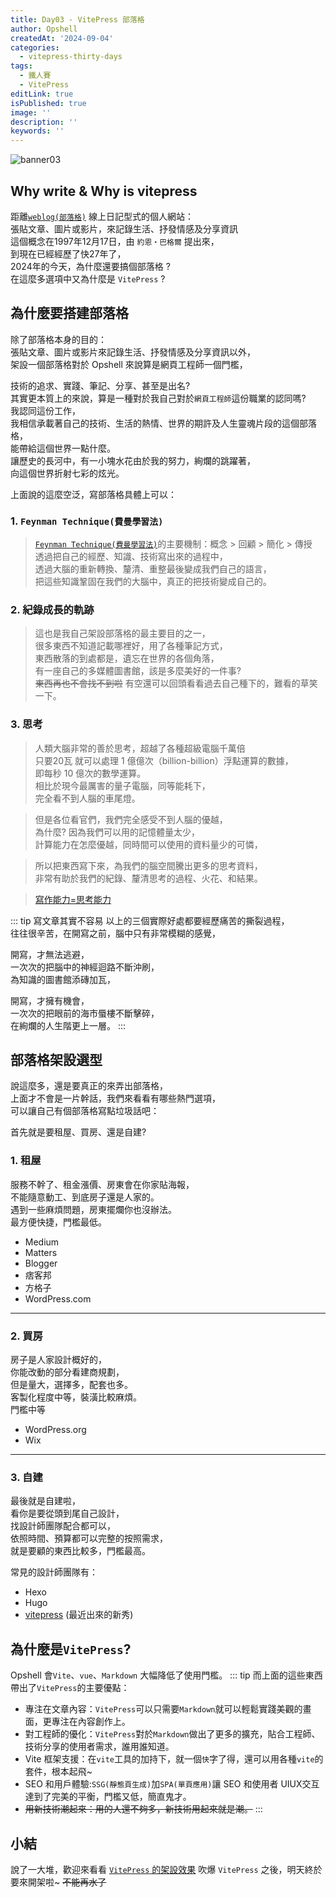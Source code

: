 ```yaml
---
title: Day03 - VitePress 部落格
author: Opshell
createdAt: '2024-09-04'
categories:
  - vitepress-thirty-days
tags:
  - 鐵人賽
  - VitePress
editLink: true
isPublished: true
image: ''
description: ''
keywords: ''
---
```

![banner03](https://ithelp.ithome.com.tw/upload/images/20240904/20109918mYCs6LYrzp.png)

## Why write & Why is vitepress
距離[`weblog(部落格)`](https://zh.wikipedia.org/zh-tw/%E7%B6%B2%E8%AA%8C) 線上日記型式的個人網站：<br />
張貼文章、圖片或影片，來記錄生活、抒發情感及分享資訊<br />
這個概念在1997年12月17日，由 `約恩‧巴格爾` 提出來，<br />
到現在已經經歷了快27年了，<br />
2024年的今天，為什麼還要搞個部落格 ?<br />
在這麼多選項中又為什麼是 `VitePress` ?

## 為什麼要搭建部落格
除了部落格本身的目的：<br />
張貼文章、圖片或影片來記錄生活、抒發情感及分享資訊以外，<br />
架設一個部落格對於 Opshell 來說算是網頁工程師一個門檻，

技術的追求、實踐、筆記、分享、甚至是出名?<br />
其實更本質上的來說，算是一種對於我自己對於`網頁工程師`這份職業的認同嗎?<br />
我認同這份工作，<br />
我相信承載著自己的技術、生活的熱情、世界的期許及人生靈魂片段的這個部落格，<br />
能帶給這個世界一點什麼。<br />
讓歷史的長河中，有一小塊水花由於我的努力，絢爛的跳躍著，<br />
向這個世界折射七彩的炫光。

上面說的這麼空泛，寫部落格具體上可以：
### 1. `Feynman Technique(費曼學習法)`
> [`Feynman Technique(費曼學習法)`](https://wiki.mbalib.com/zh-tw/%E8%B4%B9%E6%9B%BC%E5%AD%A6%E4%B9%A0%E6%B3%95)的主要機制：概念 > 回顧 > 簡化 > 傳授<br />
> 透過把自己的經歷、知識、技術寫出來的過程中，<br />
> 透過大腦的重新轉換、釐清、重整最後變成我們自己的語言，<br />
> 把這些知識鞏固在我們的大腦中，真正的把技術變成自己的。

### 2. 紀錄成長的軌跡
> 這也是我自己架設部落格的最主要目的之一，<br />
> 很多東西不知道記載哪裡好，用了各種筆記方式，<br />
> 東西散落的到處都是，遺忘在世界的各個角落，<br />
> 有一座自己的多媒體圖書館，該是多麼美好的一件事?<br />
> ~~東西再也不會找不到啦~~
> 有空還可以回頭看看過去自己種下的，難看的草笑一下。

### 3. 思考
> 人類大腦非常的善於思考，超越了各種超級電腦千萬倍<br />
> 只要20瓦 就可以處理 1 億億次（billion-billion）浮點運算的數據，<br />
> 即每秒 10 億次的數學運算。<br />
> 相比於現今最厲害的量子電腦，同等能耗下，<br />
> 完全看不到人腦的車尾燈。

> 但是各位看官們，我們完全感受不到人腦的優越，<br />
> 為什麼? 因為我們可以用的記憶體量太少，<br />
> 計算能力在怎麼優越，同時間可以使用的資料量少的可憐，

> 所以把東西寫下來，為我們的腦空間騰出更多的思考資料，<br />
> 非常有助於我們的紀錄、釐清思考的過程、火花、和結果。

> [寫作能力=思考能力](https://www.youtube.com/watch?v=v5oi8zj0E7g)

::: tip 寫文章其實不容易
  以上的三個實際好處都要經歷痛苦的撕裂過程，<br />
  往往很辛苦，在開寫之前，腦中只有非常模糊的感覺，

  開寫，才無法逃避，<br />
  一次次的把腦中的神經迴路不斷沖刷，<br />
  為知識的圖書館添磚加瓦，

  開寫，才擁有機會，<br />
  一次次的把眼前的海市蜃樓不斷擊碎，<br />
  在絢爛的人生階更上一層。
:::

## 部落格架設選型
說這麼多，還是要真正的來弄出部落格，<br />
上面才不會是一片幹話，我們來看看有哪些熱門選項，<br />
可以讓自己有個部落格寫點垃圾話吧：

首先就是要租屋、買房、還是自建?
### 1. 租屋
服務不幹了、租金漲價、房東會在你家貼海報，<br />
不能隨意動工、到底房子還是人家的。<br />
遇到一些麻煩問題，房東擺爛你也沒辦法。<br />
最方便快捷，門檻最低。

- Medium
- Matters
- Blogger
- 痞客邦
- 方格子
- WordPress.com

---
### 2. 買房
房子是人家設計概好的，<br />
你能改動的部分看建商規劃，<br />
但是量大，選擇多，配套也多。<br />
客製化程度中等，裝潢比較麻煩。<br />
門檻中等

- WordPress.org
- Wix

---
### 3. 自建
最後就是自建啦，<br />
看你是要從頭到尾自己設計，<br />
找設計師團隊配合都可以，<br />
依照時間、預算都可以完整的按照需求，<br />
就是要顧的東西比較多，門檻最高。

常見的設計師團隊有：
- Hexo
- Hugo
- [vitepress](https://vitepress.dev/zh/) (最近出來的新秀)

## 為什麼是`VitePress`?
Opshell 會`Vite`、`vue`、`Markdown` 大幅降低了使用門檻。
::: tip
  而上面的這些東西帶出了`VitePress`的主要優點：
  - 專注在文章內容：`VitePress`可以只需要`Markdown`就可以輕鬆實踐美觀的畫面，更專注在內容創作上。
  - 對工程師的優化：`VitePress`對於`Markdown`做出了更多的擴充，貼合工程師、技術分享的使用者需求，誰用誰知道。
  - Vite 框架支援：在`vite`工具的加持下，就一個`快`字了得，還可以用各種`vite`的套件，根本起飛~
  - SEO 和用戶體驗:`SSG(靜態頁生成)`加`SPA(單頁應用)`讓 SEO 和使用者 UIUX交互達到了完美的平衡，門檻又低，簡直鬼才。
  - ~~用新技術潮起來：用的人還不夠多，新技術用起來就是潮。~~
:::

## 小結
說了一大堆，歡迎來看看 [`VitePress` 的架設效果](https://opshell.github.io/)
吹爆 `VitePress` 之後，明天終於要來開架啦~
~~不能再水了~~
